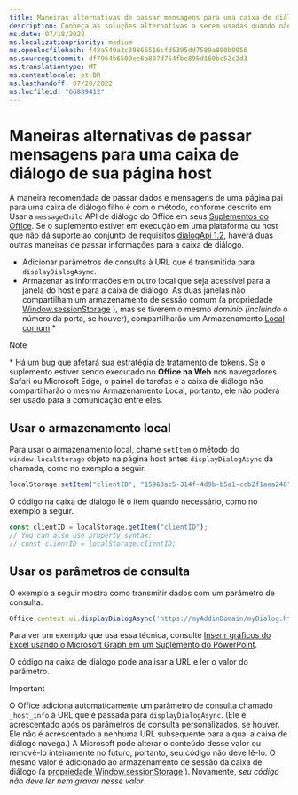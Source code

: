 ```yaml
---
title: Maneiras alternativas de passar mensagens para uma caixa de diálogo de sua página host
description: Conheça as soluções alternativas a serem usadas quando não há suporte para o método messageChild.
ms.date: 07/18/2022
ms.localizationpriority: medium
ms.openlocfilehash: f42a549a3c39866516cfd5395dd7589a890b0956
ms.sourcegitcommit: df7964b6509ee6a807d754fbe895d160bc52c2d3
ms.translationtype: MT
ms.contentlocale: pt-BR
ms.lasthandoff: 07/20/2022
ms.locfileid: "66889412"
---
```

# <a name="alternative-ways-of-passing-messages-to-a-dialog-box-from-its-host-page"></a>Maneiras alternativas de passar mensagens para uma caixa de diálogo de sua página host

A maneira recomendada de passar dados e mensagens de uma página pai para uma caixa de diálogo filho é com o método, conforme descrito em Usar a `messageChild` API de diálogo do Office em seus [Suplementos do Office](dialog-api-in-office-add-ins.md#pass-information-to-the-dialog-box). Se o suplemento estiver em execução em uma plataforma ou host que não dá suporte ao conjunto de requisitos [dialogApi 1.2](/javascript/api/requirement-sets/common/dialog-api-requirement-sets), haverá duas outras maneiras de passar informações para a caixa de diálogo.

- Adicionar parâmetros de consulta à URL que é transmitida para `displayDialogAsync`.
- Armazenar as informações em outro local que seja acessível para a janela do host e para a caixa de diálogo. As duas janelas não compartilham um armazenamento de sessão comum (a propriedade [Window.sessionStorage](https://developer.mozilla.org/docs/Web/API/Window/sessionStorage) ), mas se tiverem o mesmo *domínio (incluindo* o número da porta, se houver), compartilharão um Armazenamento [Local comum](https://www.w3schools.com/html/html5_webstorage.asp).\*

> [!NOTE]
> \* Há um bug que afetará sua estratégia de tratamento de tokens. Se o suplemento estiver sendo executado no **Office na Web** nos navegadores Safari ou Microsoft Edge, o painel de tarefas e a caixa de diálogo não compartilharão o mesmo Armazenamento Local, portanto, ele não poderá ser usado para a comunicação entre eles.

## <a name="use-local-storage"></a>Usar o armazenamento local

Para usar o armazenamento local, chame `setItem` o método do `window.localStorage` objeto na página host antes `displayDialogAsync` da chamada, como no exemplo a seguir.

```js
localStorage.setItem("clientID", "15963ac5-314f-4d9b-b5a1-ccb2f1aea248");
```

O código na caixa de diálogo lê o item quando necessário, como no exemplo a seguir.

```js
const clientID = localStorage.getItem("clientID");
// You can also use property syntax:
// const clientID = localStorage.clientID;
```

## <a name="use-query-parameters"></a>Usar os parâmetros de consulta

O exemplo a seguir mostra como transmitir dados com um parâmetro de consulta.

```js
Office.context.ui.displayDialogAsync('https://myAddinDomain/myDialog.html?clientID=15963ac5-314f-4d9b-b5a1-ccb2f1aea248');
```

Para ver um exemplo que usa essa técnica, consulte [Inserir gráficos do Excel usando o Microsoft Graph em um Suplemento do PowerPoint](https://github.com/OfficeDev/PowerPoint-Add-in-Microsoft-Graph-ASPNET-InsertChart).

O código na caixa de diálogo pode analisar a URL e ler o valor do parâmetro.

> [!IMPORTANT]
> O Office adiciona automaticamente um parâmetro de consulta chamado `_host_info` à URL que é passada para `displayDialogAsync`. (Ele é acrescentado após os parâmetros de consulta personalizados, se houver. Ele não é acrescentado a nenhuma URL subsequente para a qual a caixa de diálogo navega.) A Microsoft pode alterar o conteúdo desse valor ou removê-lo inteiramente no futuro, portanto, seu código não deve lê-lo. O mesmo valor é adicionado ao armazenamento de sessão da caixa de diálogo (a [propriedade Window.sessionStorage](https://developer.mozilla.org/docs/Web/API/Window/sessionStorage) ). Novamente, *seu código não deve ler nem gravar nesse valor*.
